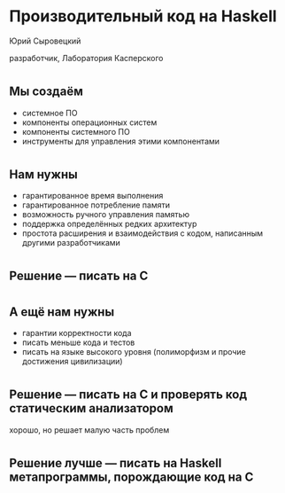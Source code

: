 # Производительный код на Haskell

Юрий Сыровецкий

разработчик, Лаборатория Касперского

#
## Мы создаём

- системное ПО
- компоненты операционных систем
- компоненты системного ПО
- инструменты для управления этими компонентами

#
## Нам нужны

- гарантированное время выполнения
- гарантированное потребление памяти
- возможность ручного управления памятью
- поддержка определённых редких архитектур
- простота расширения и взаимодействия с кодом, написанным другими разработчиками

#
## Решение — писать на C

#
## А ещё нам нужны

- гарантии корректности кода
- писать меньше кода и тестов
- писать на языке высокого уровня (полиморфизм и прочие достижения цивилизации)

#
## Решение — писать на C и проверять код статическим анализатором

<div class=fragment>
хорошо, но решает малую часть проблем
</div>

#
## Решение лучше — писать на Haskell метапрограммы, порождающие код на C
